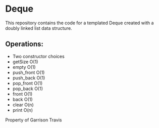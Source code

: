 # Deque

This repository contains the code for a templated Deque created with a doubly linked list data structure.

Operations:
-----------
  - Two constructor choices
  - getSize O(1)
  - empty   O(1)
  - push_front O(1)
  - push_back  O(1)
  - pop_front  O(1)
  - pop_back   O(1)
  - front      O(1)
  - back       O(1)
  - clear      O(n)
  - print      O(n)
  
  Property of Garrison Travis
